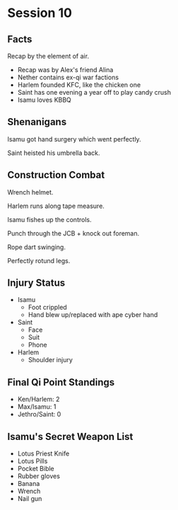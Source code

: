 # Session 10


## Facts

Recap by the element of air.

* Recap was by Alex's friend Alina
* Nether contains ex-qi war factions
* Harlem founded KFC, like the chicken one
* Saint has one evening a year off to play candy crush
* Isamu loves KBBQ

## Shenanigans

Isamu got hand surgery which went perfectly.

Saint heisted his umbrella back.

## Construction Combat

Wrench helmet.

Harlem runs along tape measure.

Isamu fishes up the controls.

Punch through the JCB + knock out foreman.

Rope dart swinging.

Perfectly rotund legs.

## Injury Status

* Isamu
  * Foot crippled
  * Hand blew up/replaced with ape cyber hand
* Saint
  * Face
  * Suit
  * Phone
* Harlem
  * Shoulder injury

## Final Qi Point Standings

* Ken/Harlem: 2
* Max/Isamu: 1
* Jethro/Saint: 0

## Isamu's Secret Weapon List

* Lotus Priest Knife
* Lotus Pills
* Pocket Bible
* Rubber gloves
* Banana
* Wrench
* Nail gun
